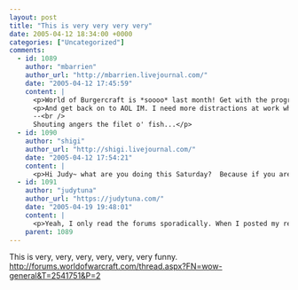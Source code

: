 ```yaml
---
layout: post
title: "This is very very very very"
date: 2005-04-12 18:34:00 +0000
categories: ["Uncategorized"]
comments:
  - id: 1089
    author: "mbarrien"
    author_url: "http://mbarrien.livejournal.com/"
    date: "2005-04-12 17:45:59"
    content: |
      <p>World of Burgercraft is *soooo* last month! Get with the program and read the forums more religiously like I do at work.... wait a sec....</p>
      <p>And get back on to AOL IM. I need more distractions at work when I can't play WoW!<br />
      --<br />
      Shouting angers the filet o' fish...</p>
  - id: 1090
    author: "shigi"
    author_url: "http://shigi.livejournal.com/"
    date: "2005-04-12 17:54:21"
    content: |
      <p>Hi Judy~ what are you doing this Saturday?  Because if you are free... it is my bday on the 16th, and I'm leaving for Japan on the 20th, so I decided to have a Teenage Mutant Ninja Turtles party!  YeAHHHh!!  Hahaha... so yeah, it'll go from 8pm til whenever; no dress code, but I've been telling people "bring your own weapon" haha... there'll be pizza, green drinks, the original NES game, the 3 movies, etc. But yeah, it'd be cool to see you there ;)</p>
  - id: 1091
    author: "judytuna"
    author_url: "https://judytuna.com/"
    date: "2005-04-19 19:48:01"
    content: |
      <p>Yeah, I only read the forums sporadically. When I posted my response (Lynne is my pally on my other server I play on with high school friends), I didn't know that the guy hadn't come up with that whole thing himself on the spot. Ah well</p>
    parent: 1089
---
```


This is very, very, very, very, very, very funny. http://forums.worldofwarcraft.com/thread.aspx?FN=wow-general&T=2541751&P=2